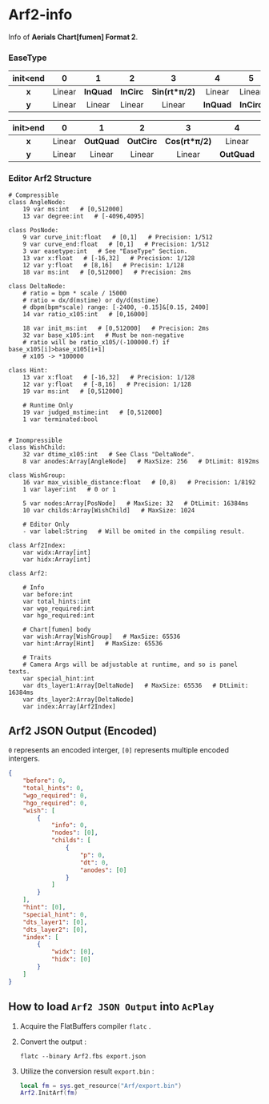 # Arf2-info

Info of **Aerials Chart[fumen] Format 2**.

### EaseType

| init<end | 0      | 1          | 2          | 3               | 4          | 5          | 6               | 7          |
|:--------:|:------:|:----------:|:----------:|:---------------:|:----------:|:----------:|:---------------:|:----------:|
| **x**    | Linear | **InQuad** | **InCirc** | **Sin(rt*π/2)** | Linear     | Linear     | Linear          | **InQuad** |
| **y**    | Linear | Linear     | Linear     | Linear          | **InQuad** | **InCirc** | **Sin(rt*π/2)** | **InQuad** |

| init>end | 0      | 1           | 2           | 3               | 4           | 5           | 6               | 7           |
|:--------:|:------:|:-----------:|:-----------:|:---------------:|:-----------:|:-----------:|:---------------:|:-----------:|
| **x**    | Linear | **OutQuad** | **OutCirc** | **Cos(rt*π/2)** | Linear      | Linear      | Linear          | **OutQuad** |
| **y**    | Linear | Linear      | Linear      | Linear          | **OutQuad** | **OutCirc** | **Cos(rt*π/2)** | **OutQuad** |

### Editor Arf2 Structure

```gdscript
# Compressible
class AngleNode:
    19 var ms:int   # [0,512000]
    13 var degree:int   # [-4096,4095]

class PosNode:
    9 var curve_init:float   # [0,1]   # Precision: 1/512
    9 var curve_end:float   # [0,1]   # Precision: 1/512
    3 var easetype:int   # See "EaseType" Section.
    13 var x:float   # [-16,32]   # Precision: 1/128
    12 var y:float   # [8,16]   # Precisin: 1/128
    18 var ms:int   # [0,512000]   # Precision: 2ms

class DeltaNode:
    # ratio = bpm * scale / 15000
    # ratio = dx/d(mstime) or dy/d(mstime)
    # dbpm(bpm*scale) range: [-2400, -0.15]&[0.15, 2400]
    14 var ratio_x105:int   # [0,16000]

    18 var init_ms:int   # [0,512000]   # Precision: 2ms
    32 var base_x105:int   # Must be non-negative
    # ratio will be ratio_x105/(-100000.f) if base_x105[i]>base_x105[i+1]
    # x105 -> *100000

class Hint:
    13 var x:float   # [-16,32]   # Precision: 1/128
    12 var y:float   # [-8,16]   # Precision: 1/128
    19 var ms:int   # [0,512000]

    # Runtime Only
    19 var judged_mstime:int   # [0,512000]
    1 var terminated:bool


# Inompressible
class WishChild:
    32 var dtime_x105:int   # See Class "DeltaNode".
    8 var anodes:Array[AngleNode]   # MaxSize: 256   # DtLimit: 8192ms

class WishGroup:
    16 var max_visible_distance:float   # [0,8)   # Precision: 1/8192
    1 var layer:int   # 0 or 1

    5 var nodes:Array[PosNode]   # MaxSize: 32   # DtLimit: 16384ms
    10 var childs:Array[WishChild]   # MaxSize: 1024

    # Editor Only
    - var label:String   # Will be omited in the compiling result.

class Arf2Index:
    var widx:Array[int]
    var hidx:Array[int]

class Arf2:

    # Info
    var before:int
    var total_hints:int
    var wgo_required:int
    var hgo_required:int

    # Chart[fumen] body
    var wish:Array[WishGroup]   # MaxSize: 65536
    var hint:Array[Hint]   # MaxSize: 65536

    # Traits
    # Camera Args will be adjustable at runtime, and so is panel texts.
    var special_hint:int
    var dts_layer1:Array[DeltaNode]   # MaxSize: 65536   # DtLimit: 16384ms
    var dts_layer2:Array[DeltaNode]
    var index:Array[Arf2Index]
```

## Arf2 JSON Output  (Encoded)

`0` represents an encoded interger, `[0]` represents multiple encoded intergers.

```json
{
    "before": 0,
    "total_hints": 0,
    "wgo_required": 0,
    "hgo_required": 0,
    "wish": [
        {
            "info": 0,
            "nodes": [0],
            "childs": [
                {
                    "p": 0,
                    "dt": 0,
                    "anodes": [0]
                }
            ]
        }
    ],
    "hint": [0],
    "special_hint": 0,
    "dts_layer1": [0],
    "dts_layer2": [0],
    "index": [
        {
            "widx": [0],
            "hidx": [0]
        }
    ]
}
```

## How to load `Arf2 JSON Output` into `AcPlay`

1. Acquire the FlatBuffers compiler `flatc` .

2. Convert the output :
   
   `flatc --binary Arf2.fbs export.json`

3. Utilize the conversion result `export.bin` :
   
   ```lua
   local fm = sys.get_resource("Arf/export.bin")
   Arf2.InitArf(fm)
   ```
